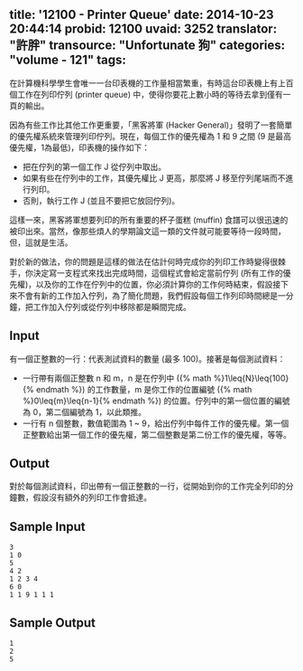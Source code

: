 title: '12100 - Printer Queue'
date: 2014-10-23 20:44:14
probid: 12100
uvaid: 3252
translator: "許胖"
transource: "Unfortunate 狗"
categories: "volume - 121"
tags:
---

在計算機科學學生會唯一一台印表機的工作量相當繁重，有時這台印表機上有上百個工作在列印佇列 (printer queue) 中，使得你要花上數小時的等待去拿到僅有一頁的輸出。

因為有些工作比其他工作更重要，「黑客將軍 (Hacker General)」發明了一套簡單的優先權系統來管理列印佇列。現在，每個工作的優先權為 1 和 9 之間 (9 是最高優先權，1為最低)，印表機的操作如下：

- 把在佇列的第一個工作 J 從佇列中取出。
- 如果有些在佇列中的工作，其優先權比 J 更高，那麼將 J 移至佇列尾端而不進行列印。
- 否則，執行工作 J (並且不要把它放回佇列)。

這樣一來，黑客將軍想要列印的所有重要的杯子蛋糕 (muffin) 食譜可以很迅速的被印出來。當然，像那些煩人的學期論文這一類的文件就可能要等待一段時間，但，這就是生活。

對於新的做法，你的問題是這樣的做法在估計何時完成你的列印工作時變得很棘手，你決定寫一支程式來找出完成時間，這個程式會給定當前佇列 (所有工作的優先權)，以及你的工作在佇列中的位置，你必須計算你的工作何時結束，假設接下來不會有新的工作加入佇列，為了簡化問題，我們假設每個工作列印時間總是一分鐘，把工作加入佇列或從佇列中移除都是瞬間完成。

<!-- more -->

## Input ##

有一個正整數的一行：代表測試資料的數量 (最多 100)。接著是每個測試資料：

- 一行帶有兩個正整數 n 和 m，n 是在佇列中 ({% math %}1\leq{N}\leq{100}{% endmath %}) 的工作數量，m 是你工作的位置編號 ({% math %}0\leq{m}\leq{n-1}{% endmath %}) 的位置。佇列中的第一個位置的編號為 0，第二個編號為 1，以此類推。
- 一行有 n 個整數，數值範圍為 1 \~ 9，給出佇列中每件工作的優先權。第一個正整數給出第一個工作的優先權，第二個整數是第二份工作的優先權，等等。

## Output ##

對於每個測試資料，印出帶有一個正整數的一行，從開始到你的工作完全列印的分鐘數，假設沒有額外的列印工作會抵達。

## Sample Input ##

	3
	1 0
	5
	4 2
	1 2 3 4
	6 0
	1 1 9 1 1 1

## Sample Output ##

	1
	2
	5